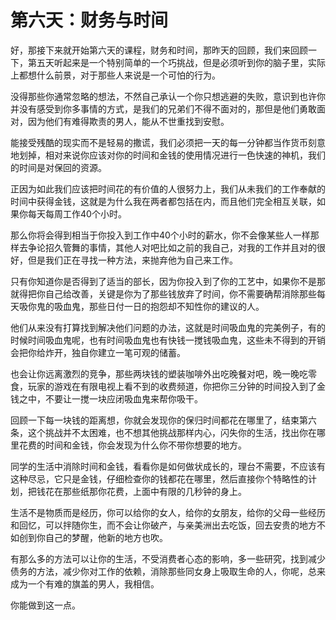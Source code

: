# 第六天：财务与时间

好，那接下来就开始第六天的课程，财务和时间，那昨天的回顾，我们来回顾一下，第五天听起来是一个特别简单的一个巧挑战，但是必须听到你的脑子里，实际上都想什么前景，对于那些人来说是一个可怕的行为。

没得那些你通常忽略的想法，不然自己承认一个你只想逃避的失败，意识到也许你并没有感受到你多事情的方式，是我们的兄弟们不得不面对的，那但是他们勇敢面对，因为他们有难得欺责的男人，能从不世重找到安慰。

能接受残酷的现实而不是轻易的撒谎，我们必须把一天的每一分钟都当作货币刻意地划掉，相对来说你应该对你的时间和金钱的使用情况进行一色快速的神机，我们的时间是对保回的资源。

正因为如此我们应该把时间花的有价值的人很努力上，我们从未我们的工作奉献的时间中获得金钱，这就是为什么我在两者都包括在内，而且他们完全相互关联，如果你每天每周工作40个小时。

那么你将会得到相当于你投入到工作中40个小时的薪水，你不会像某些人一样那样去争论招久管舞的事情，其他人对吧比如之前的我自己，对我的工作并且对的很好，但是我们正在寻找一种方法，来抛弃他为自己来工作。

只有你知道你是否得到了适当的部长，因为你投入到了你的工艺中，如果你不是那就得把你自己给改善，关键是你为了那些钱放弃了时间，你不需要确帮消除那些每天吸你鬼的吸血鬼，那些日付一日的抱怨却不知性你的建议的人。

他们从来没有打算找到解决他们问题的办法，这就是时间吸血鬼的完美例子，有的时候时间吸血鬼呢，也有时间吸血鬼也有快钱一搅钱吸血鬼，这些未不得到的开销会把你给炸开，独自你建立一笔可观的储蓄。

也会让你远离激烈的竞争，那些两块钱的塑装咖啡外出吃晚餐对吧，晚一晚吃零食，玩家的游戏在有限电视上看不到的收费频道，你把你三分钟的时间投入到了金钱之中，不要让一搅一块应闭吸血鬼来帮你吸干。

回顾一下每一块钱的距离想，你就会发现你的保归时间都花在哪里了，结束第六条，这个挑战并不太困难，也不想其他挑战那样内心，闪失你的生活，找出你在哪里花费的时间和金钱，你会发现为什么你不带你想要的地方。

同学的生活中消除时间和金钱，看看你是如何做状成长的，理台不需要，不应该有这种尽忌，它只是金钱，仔细检查你的钱都花在哪里，然后直接你个特略性的计划，把钱花在那些纸那你花费，上面中有限的几秒钟的身上。

生活不是物质而是经历，你可以给你的女人，给你的女朋友，给你的父母一些经历和回忆，可以拌随你生，而不会让你破产，与亲美洲出去吃饭，回去安贵的地方不如创到你自己的梦醒，他新的地方也吹。

有那么多的方法可以让你的生活，不受消费者心态的影响，多一些研究，找到减少债务的方法，减少你对工作的依赖，消除那些同女身上吸取生命的人，你呢，总来成为一个有难的旗盖的男人，我相信。

你能做到这一点。